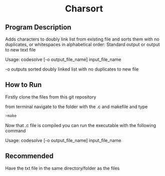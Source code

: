 <h1 align="center">Charsort</h1>

## Program Description

Adds characters to doubly link list from existing file and sorts them with no duplicates, or whitespaces in alphabetical order: Standard output or output to new text file

Usage: codesolve [-o output_file_name] input_file_name

 -o outputs sorted doubly linked list with no duplicates to new file

## How to Run

Firstly clone the files from this git repository

from terminal navigate to the folder with the .c and makefile and type
```python
>make
```
Now that .c file is compiled you can run the executable with the following command

Usage: codesolve [-o output_file_name] input_file_name

## Recommended
Have the txt file in the same directory/folder as the files
